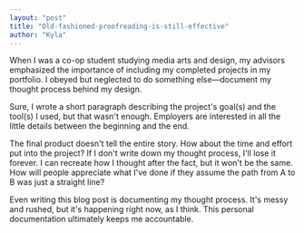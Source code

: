 ```yaml
---
layout: "post"
title: "Old-fashioned-proofreading-is-still-effective"
author: "Kyla"
---
```


When I was a co-op student studying media arts and design, my advisors emphasized the importance of including my completed projects in my portfolio. I obeyed but neglected to do something else—document my thought process behind my design.

Sure, I wrote a short paragraph describing the project's goal(s) and the tool(s) I used, but that wasn't enough. Employers are interested in all the little details between the beginning and the end.

The final product doesn't tell the entire story. How about the time and effort put into the project? If I don't write down my thought process, I'll lose it forever. I can recreate how I thought after the fact, but it won't be the same. How will people appreciate what I've done if they assume the path from A to B was just a straight line?

Even writing this blog post is documenting my thought process. It's messy and rushed, but it's happening right now, as I think. This personal documentation ultimately keeps me accountable.
